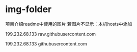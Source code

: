 # img-folder
项目介绍readme中使用的图片
若图片不显示：本机hosts中添加

199.232.68.133 raw.githubusercontent.com

199.232.68.133 githubusercontent.com
